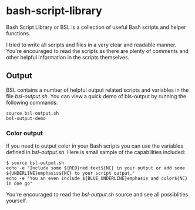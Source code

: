 # bash-script-library
Bash Script Library or BSL is a collection of useful Bash scripts and helper functions. 

I tried to write all scripts and files in a very clear and readable manner. You're encouraged to read the scripts as there are plenty of comments and other helpful information in the scripts themselves. 

## Output
BSL contains a number of helpful output related scripts and variables in the file *bsl-output.sh*. You can view a quick demo of bls-output by running the following commands: 

    source bsl-output.sh
	bsl-output-demo
	
### Color output
If you need to output color in your Bash scripts you can use the variables defined in *bsl-output.sh*. Here is small sample of the capabilities included:

	$ source bsl-output.sh
    echo -e "Include some ${RED}red text${NC} in your output or add some ${UNDERLINE}emphasis${NC} to your script output."
	echo -e "You an even include ${BLUE_UNDERLINE}emphasis and color${NC} in one go"

You're encouraged to read the *bsl-output.sh* source and see all possiblities yourself.
